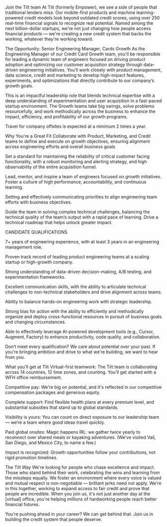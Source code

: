 Join the Tilt team
At Tilt (formerly Empower), we see a side of people that traditional lenders miss. Our mobile-first products and machine learning-powered credit models look beyond outdated credit scores, using over 250 real-time financial signals to recognize real potential. Named among the next billion-dollar startups, we're not just changing how people access financial products — we're creating a new credit system that backs the working, whatever they're working toward.

The Opportunity: Senior Engineering Manager, Cards Growth
As the Engineering Manager of our Credit Card Growth team, you'll be responsible for leading a dynamic team of engineers focused on driving product adoption and optimizing our customer acquisition strategy through data-driven engineering initiatives. You’ll work closely with product management, data science, credit and marketing to develop high-impact features, experiments, and optimizations that directly contribute to our company’s growth goals.

This is an impactful leadership role that blends technical expertise with a deep understanding of experimentation and user acquisition in a fast-paced startup environment. The Growth teams take big swings, solve problems resourcefully, and work methodically across the business to enhance the impact, efficiency, and profitability of our growth programs.

Travel for company offsites is expected at a minimum 2 times a year.

Why You're a Great Fit
Collaborate with Product, Marketing, and Credit teams to define and execute on growth objectives, ensuring alignment across engineering efforts and overall business goals

Set a standard for maintaining the reliability of critical customer facing functionality, with a robust monitoring and alerting strategy, and high observability of the entire acquisition funnel.

Lead, mentor, and inspire a team of engineers focused on growth initiatives. Foster a culture of high performance, accountability, and continuous learning.

Setting and effectively communicating priorities to align engineering team efforts with business objectives.

Guide the team in solving complex technical challenges, balancing the technical quality of the team’s output with a rapid pace of learning. Drive a technical roadmap that helps unlock greater impact.



CANDIDATE QUALIFICATIONS

7+ years of engineering experience, with at least 3 years in an engineering management role.

Proven track record of leading product engineering teams at a scaling startup or high-growth company.

Strong understanding of data-driven decision-making, A/B testing, and experimentation frameworks.

Excellent communication skills, with the ability to articulate technical challenges to non-technical stakeholders and drive alignment across teams.

Ability to balance hands-on engineering work with strategic leadership.

Strong bias for action with the ability to efficiently and methodically organize and deploy cross-functional resources in pursuit of business goals and changing circumstances.

Able to effectively leverage AI-powered development tools (e.g., Cursor, Augment, Factory) to enhance productivity, code quality, and collaboration.

Don’t meet every qualification? We care about potential over your past. If you're bringing ambition and drive to what we're building, we want to hear from you.

What you'll get at Tilt
Virtual-first teamwork: The Tilt team is collaborating across 14 countries, 12 time zones, and counting. You’ll get started with a WFH office reimbursement.

Competitive pay: We're big on potential, and it's reflected in our competitive compensation packages and generous equity.

Complete support: Find flexible health plans at every premium level, and substantial subsidies that stand up to global standards.

Visibility is yours: You can count on direct exposure to our leadership team — we’re a team where good ideas travel quickly.

Paid global onsites: Magic happens IRL: we gather twice yearly to reconnect over shared meals or kayaking adventures. (We’ve visited Vail, San Diego, and Mexico City, to name a few.)

Impact is recognized: Growth opportunities follow your contributions, not rigid promotion timelines.

The Tilt Way
We're looking for people who chase excellence and impact. Those who stand behind their work, celebrating the wins and learning from the missteps equally. We foster an environment where every voice is valued and mutual respect is non-negotiable — brilliant jerks need not apply. We're in this together, working to expand access to fair credit and prove that people are incredible. When you join us, it's not just another day at the [virtual] office, you're helping millions of hardworking people reach better financial futures.

You’re pushing ahead in your career? We can get behind that. Join us in building the credit system that people deserve.